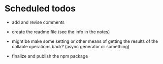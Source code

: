 # Scheduled todos

- add and revise comments

- create the readme file (see the info in the notes)

- might be make some setting or other means of getting the results of the callable operations back? (async generator or something)

- finalize and publish the npm package
